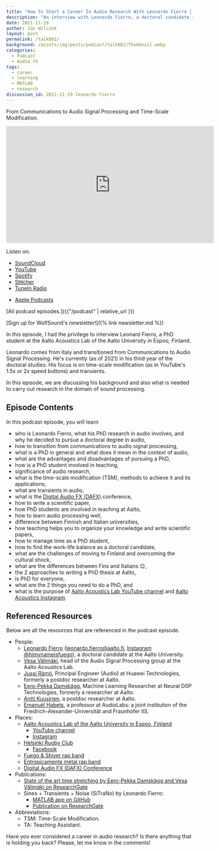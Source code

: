 ```yaml
---
title: "How To Start a Career In Audio Research With Leonardo Fierro | WolfTalk #002"
description: "An interview with Leonardo Fierro, a doctoral candidate in the Aalto Acoustics Lab researching time-scale modification."
date: 2021-11-19
author: Jan Wilczek
layout: post
permalink: /talk002/
background: /assets/img/posts/podcast/talk002/Thumbnail.webp
categories:
  - Podcast
  - Audio FX
tags:
  - career
  - learning
  - MATLAB
  - research
discussion_id: 2021-11-19-leonardo-fierro
---
```

From Communications to Audio Signal Processing and Time-Scale Modification.

<iframe width="560" height="315" src="https://www.youtube.com/embed/-G5tNfLy84g" title="YouTube video player" frameborder="0" allow="accelerometer; autoplay; clipboard-write; encrypted-media; gyroscope; picture-in-picture" allowfullscreen></iframe>

Listen on:
* [SoundCloud](https://soundcloud.com/jan-wilczek-wolf-sound/how-to-start-a-career-in-audio-research-with-leonardo-fierro-wolftalk-002)
* [YouTube](https://youtu.be/-G5tNfLy84g)
* [Spotify](https://open.spotify.com/episode/0b5a6Zdu37AWYpUQlX0BsL?si=700d09ef79b84207)
* [Stitcher](https://www.stitcher.com/show/wolftalk-podcast-about-audio-programming-people-careers-learning/episode/how-to-start-a-career-in-audio-research-with-leonardo-fierro-wolftalk-002-88415578)
* [TuneIn Radio](http://tun.in/pkRvm)
<!-- * [Google Podcasts](https://podcasts.google.com/feed/aHR0cHM6Ly9mZWVkcy5zb3VuZGNsb3VkLmNvbS91c2Vycy9zb3VuZGNsb3VkOnVzZXJzOjEwNDU1MDEzNDgvc291bmRzLnJzcw/episode/dGFnOnNvdW5kY2xvdWQsMjAxMDp0cmFja3MvMTE1MDA3NTA5Mw?sa=X&ved=0CAUQkfYCahcKEwjQnKCI44D0AhUAAAAAHQAAAAAQFA) -->
* [Apple Podcasts](https://podcasts.apple.com/us/podcast/how-to-start-a-career-in-audio-research-with/id1595913701?i=1000542432837)

[All podcast episodes.]({{"/podcast" | relative_url }})

[Sign up for WolfSound's newsletter!]({% link newsletter.md %})

In this episode, I had the privilege to interview Leonard Fierro, a PhD student at the Aalto Acoustics Lab of the Aalto University in Espoo, Finland.

Leonardo comes from Italy and transitioned from Communications to Audio Signal Processing. He's currently (as of 2021) in his third year of the doctoral studies. His focus is on time-scale modification (as in YouTube's 1.5x or 2x speed buttons) and transients. 

In this episode, we are discussing his background and also what is needed to carry out research in the domain of sound processing.

## Episode Contents

In this podcast episode, you will learn
* who is Leonardo Fierro, what his PhD research in audio involves, and why he decided to pursue a doctoral degree in audio,
* how to transition from communications to audio signal processing,
* what is a PhD in general and what does it mean in the context of audio,
* what are the advantages and disadvantages of pursuing a PhD,
* how is a PhD student involved in teaching,
* significance of audio research,
* what is the time-scale modification (TSM), methods to achieve it and its applications,
* what are transients in audio,
* what is the [Digital Audio FX (DAFX)](https://www.dafx.de/) conference,
* how to write a scientific paper,
* how PhD students are involved in teaching at Aalto,
* how to learn audio processing well,
* difference between Finnish and Italian universities,
* how teaching helps you to organize your knowledge and write scientific papers,
* how to manage time as a PhD student,
* how to find the work-life balance as a doctoral candidate,
* what are the challenges of moving to Finland and overcoming the cultural shock,
* what are the differences between Fins and Italians 😉,
* the 2 approaches to writing a PhD thesis at Aalto,
* is PhD for everyone,
* what are the 2 things you need to do a PhD, and
* what is the purpose of [Aalto Acoustics Lab YouTube channel](https://www.youtube.com/channel/UCpo9G3kZ0qVXGPBIYdlJT9Q) and [Aalto Acoustics Instagram](https://www.instagram.com/aaltoacousticslab/).


## Referenced Resources

Below are all the resources that are referenced in the podcast episode.

* People:
  * [Leonardo Fierro](https://www.leonardofierro.me/) ([leonardo.fierro@aalto.fi](mailto:leonardo.fierro@aalto.fi), [Instagram @himynameisfuego](https://www.instagram.com/himynameisfuego/)), a doctoral candidate at the Aalto University.
  * [Vesa Välimäki](http://users.spa.aalto.fi/vpv/), head of the Audio Signal Processing group at the Aalto Acoustics Lab.
  * [Jussi Rämö](https://www.linkedin.com/in/jussiramo/), Principal Engineer (Audio) at Huawei Technologies, formerly a postdoc researcher at Aalto.
  * [Eero-Pekka Damskägg](https://www.linkedin.com/in/eero-pekka-damsk%C3%A4gg-b62129111/), Machine Learning Researcher at Neural DSP Technologies, formerly a researcher at Aalto.
  * [Antti Kuusinen](https://research.aalto.fi/en/persons/antti-kuusinen), a postdoc researcher at Aalto.
  * [Emanuël Habets](https://www.audiolabs-erlangen.de/fau/professor/habets), a professor at AudioLabs: a joint institution of the Friedrich-Alexander-Universität and Fraunhofer IIS.
* Places:
  * [Aalto Acoustics Lab of the Aalto University in Espoo, Finland](https://www.aalto.fi/en/aalto-acoustics-lab)
    * [YouTube channel](https://www.youtube.com/channel/UCpo9G3kZ0qVXGPBIYdlJT9Q)
    * [Instagram](https://www.instagram.com/aaltoacousticslab/)
  * [Helsinki Rugby Club](https://www.helsinkirugby.fi/en/)
    * [Facebook](https://www.facebook.com/HelsinkiRugbyClub/)
  * [Fuego & Shiver rap band](https://open.spotify.com/artist/7glxHQGzn2ToQAzg8unOnQ?si=5277bc7c346d4931)
  * [Entropicamente metal rap band](https://open.spotify.com/artist/7eSi8KsNZN5KmfMypbUKiH?si=e69fbbccef1d49b2)
  * [Digital Audio FX (DAFX) Conference](https://www.dafx.de/)
* Publications:
  * [State of the art time stretching by Eero-Pekka Damskägg and Vesa Välimäki on ResearchGate](https://www.researchgate.net/publication/321764861_Audio_Time_Stretching_Using_Fuzzy_Classification_of_Spectral_Bins)
  * Sines + Transients + Noise (SiTraNo) by Leonardo Fierro:
    * [MATLAB app on GitHub](https://github.com/himynameisfuego/SiTraNo)
    * [Publication on ResearchGate](https://www.researchgate.net/publication/354076466_SiTraNo_A_Matlab_App_For_Sines-Transients-Noise_Decomposition_of_Audio_Signals)
* Abbreviations:
  * TSM: Time-Scale Modification.
  * TA: Teaching Assistant.

<!-- TODO: ## Transcript -->

Have you ever considered a career in audio research? Is there anything that is holding you back? Please, let me know in the comments!
